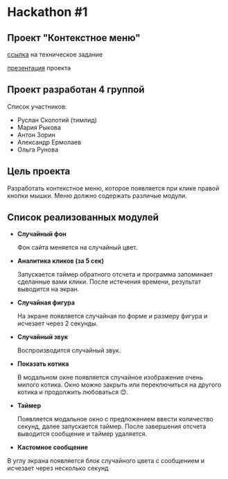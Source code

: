 # Hackathon #1
## Проект "Контекстное меню"

[ссылка](https://vladilen.notion.site/Hackathon-1-cbe7bda36d4a4150ab2d80281737fdbd) на техническое задание

[презентация](https://ruslanskolotiy.github.io/hackathon/dist/) проекта

## Проект разработан 4 группой
Список участников: 

- Руслан Сколотий (тимлид)
- Мария Рыкова
- Антон Зорин
- Александр Ермолаев
- Ольга Рунова

## Цель проекта
 Разработать контекстное меню, которое появляется при клике правой кнопки мышки. Меню должно содержать различые модули.

## Список реализованных модулей

- __Случайный фон__
  
  Фон сайта меняется на случайный цвет.

- __Аналитика кликов (за 5 сек)__

  Запускается таймер обратного отсчета и программа запоминает сделанные вами клики. После истечения времени, результат выводится на экран.
 
- __Случайная фигура__

  На экране появляется случайная по форме и размеру фигура и исчезает через 2 секунды.

- __Случайный звук__

  Воспроизводится случайный звук.

- __Показать котика__

  В модальном окне появляется случайное изображение очень милого котика.
  Окно можно закрыть или переключиться на другого котика и продолжить любоваться 😊.

- __Таймер__

  Появляется модальное окно с предложением ввести количество секунд, далее запускается таймер. После завершения отсчета выводится сообщение и таймер удаляется.

- __Кастомное сообщение__

 В углу экрана появляется блок случайного цвета с сообщением и исчезает через несколько секунд
